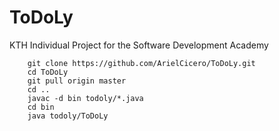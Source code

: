 # ToDoLy
KTH Individual Project for the Software Development Academy

```
	git clone https://github.com/ArielCicero/ToDoLy.git
	cd ToDoLy
	git pull origin master
	cd ..
	javac -d bin todoly/*.java
	cd bin
	java todoly/ToDoLy
```